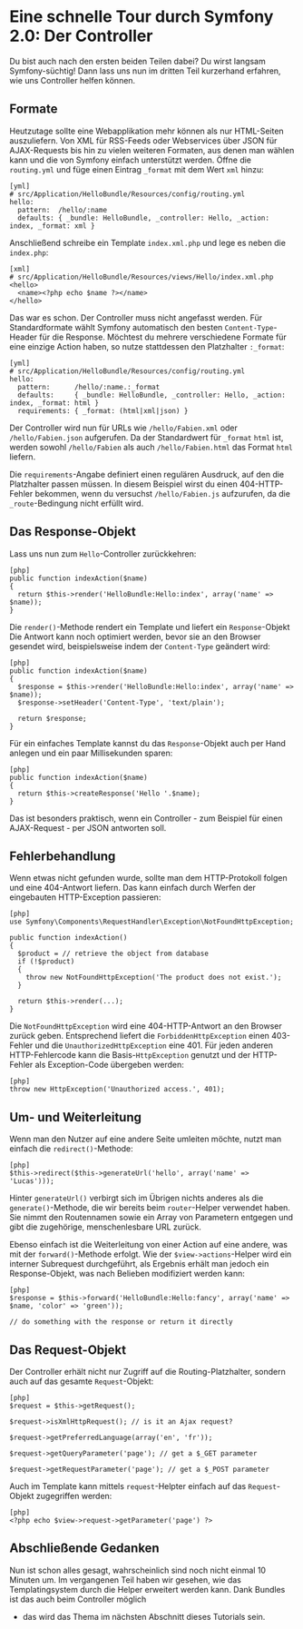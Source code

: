 Eine schnelle Tour durch Symfony 2.0: Der Controller
====================================================

Du bist auch nach den ersten beiden Teilen dabei? Du wirst langsam
Symfony-süchtig! Dann lass uns nun im dritten Teil kurzerhand erfahren, wie uns
Controller helfen können.

Formate
-------

Heutzutage sollte eine Webapplikation mehr können als nur HTML-Seiten
auszuliefern. Von XML für RSS-Feeds oder Webservices über JSON für
AJAX-Requests bis hin zu vielen weiteren Formaten, aus denen man wählen kann
und die von Symfony einfach unterstützt werden. Öffne die `routing.yml` und
füge einen Eintrag `_format` mit dem Wert `xml` hinzu:

    [yml]
    # src/Application/HelloBundle/Resources/config/routing.yml
    hello:
      pattern:  /hello/:name
      defaults: { _bundle: HelloBundle, _controller: Hello, _action: index, _format: xml }

Anschließend schreibe ein Template `index.xml.php` und lege es neben die
`index.php`:

    [xml]
    # src/Application/HelloBundle/Resources/views/Hello/index.xml.php
    <hello>
      <name><?php echo $name ?></name>
    </hello>

Das war es schon. Der Controller muss nicht angefasst werden. Für
Standardformate wählt Symfony automatisch den besten `Content-Type`-Header für
die Response. Möchtest du mehrere verschiedene Formate für eine einzige Action
haben, so nutze stattdessen den Platzhalter `:_format`:

    [yml]
    # src/Application/HelloBundle/Resources/config/routing.yml
    hello:
      pattern:      /hello/:name.:_format
      defaults:     { _bundle: HelloBundle, _controller: Hello, _action: index, _format: html }
      requirements: { _format: (html|xml|json) }

Der Controller wird nun für URLs wie `/hello/Fabien.xml` oder
`/hello/Fabien.json` aufgerufen. Da der Standardwert für `_format` `html` ist,
werden sowohl `/hello/Fabien` als auch `/hello/Fabien.html` das Format `html`
liefern.

Die `requirements`-Angabe definiert einen regulären Ausdruck, auf den die
Platzhalter passen müssen. In diesem Beispiel wirst du einen 404-HTTP-Fehler
bekommen, wenn du versuchst `/hello/Fabien.js` aufzurufen, da die
`_route`-Bedingung nicht erfüllt wird.

Das Response-Objekt
-------------------

Lass uns nun zum `Hello`-Controller zurückkehren:

    [php]
    public function indexAction($name)
    {
      return $this->render('HelloBundle:Hello:index', array('name' => $name));
    }

Die `render()`-Methode rendert ein Template und liefert ein `Response`-Objekt
Die Antwort kann noch optimiert werden, bevor sie an den Browser gesendet wird,
beispielsweise indem der `Content-Type` geändert wird:

    [php]
    public function indexAction($name)
    {
      $response = $this->render('HelloBundle:Hello:index', array('name' => $name));
      $response->setHeader('Content-Type', 'text/plain');

      return $response;
    }

Für ein einfaches Template kannst du das `Response`-Objekt auch per Hand anlegen
und ein paar Millisekunden sparen:

    [php]
    public function indexAction($name)
    {
      return $this->createResponse('Hello '.$name);
    }

Das ist besonders praktisch, wenn ein Controller - zum Beispiel für einen
AJAX-Request - per JSON antworten soll.

Fehlerbehandlung
----------------

Wenn etwas nicht gefunden wurde, sollte man dem HTTP-Protokoll folgen und
eine 404-Antwort liefern. Das kann einfach durch Werfen der eingebauten
HTTP-Exception passieren:

    [php]
    use Symfony\Components\RequestHandler\Exception\NotFoundHttpException;

    public function indexAction()
    {
      $product = // retrieve the object from database
      if (!$product)
      {
        throw new NotFoundHttpException('The product does not exist.');
      }

      return $this->render(...);
    }

Die `NotFoundHttpException` wird eine 404-HTTP-Antwort an den Browser zurück
geben. Entsprechend liefert die `ForbiddenHttpException` einen 403-Fehler
und die `UnauthorizedHttpException` eine 401. Für jeden anderen HTTP-Fehlercode
kann die Basis-`HttpException` genutzt und der HTTP-Fehler als Exception-Code
übergeben werden:

    [php]
    throw new HttpException('Unauthorized access.', 401);

Um- und Weiterleitung
---------------------

Wenn man den Nutzer auf eine andere Seite umleiten möchte, nutzt man
einfach die `redirect()`-Methode:

    [php]
    $this->redirect($this->generateUrl('hello', array('name' => 'Lucas')));

Hinter `generateUrl()` verbirgt sich im Übrigen nichts anderes als die
`generate()`-Methode, die wir bereits beim `router`-Helper verwendet haben.
Sie nimmt den Routennamen sowie ein Array von Parametern entgegen und gibt die
zugehörige, menschenlesbare URL zurück.

Ebenso einfach ist die Weiterleitung von einer Action auf eine andere, was mit
der `forward()`-Methode erfolgt. Wie der `$view->actions`-Helper wird ein
interner Subrequest durchgeführt, als Ergebnis erhält man jedoch ein
Response-Objekt, was nach Belieben modifiziert werden kann:

    [php]
    $response = $this->forward('HelloBundle:Hello:fancy', array('name' => $name, 'color' => 'green'));

    // do something with the response or return it directly

Das Request-Objekt
------------------

Der Controller erhält nicht nur Zugriff auf die Routing-Platzhalter, sondern
auch auf das gesamte `Request`-Objekt:

    [php]
    $request = $this->getRequest();

    $request->isXmlHttpRequest(); // is it an Ajax request?

    $request->getPreferredLanguage(array('en', 'fr'));

    $request->getQueryParameter('page'); // get a $_GET parameter

    $request->getRequestParameter('page'); // get a $_POST parameter

Auch im Template kann mittels `request`-Helpter einfach auf das
`Request`-Objekt zugegriffen werden:

    [php]
    <?php echo $view->request->getParameter('page') ?>

Abschließende Gedanken
----------------------

Nun ist schon alles gesagt, wahrscheinlich sind noch nicht einmal 10 Minuten
um. Im vergangenen Teil haben wir gesehen, wie das Templatingsystem durch die
Helper erweitert werden kann. Dank Bundles ist das auch beim Controller möglich
- das wird das Thema im nächsten Abschnitt dieses Tutorials sein.
